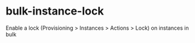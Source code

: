 # bulk-instance-lock
Enable a lock (Provisioning > Instances > Actions > Lock) on instances in bulk
